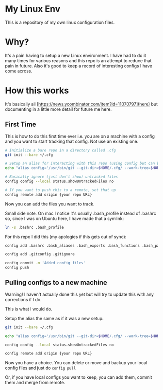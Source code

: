 My Linux Env
============

This is a repository of my own linux configuration files.

# Why?

It's a pain having to setup a new Linux environment. I have had to do it many times for various reasons and this repo is an attempt to reduce that pain in future. Also it's good to keep a record of interesting configs I have come across.

# How this works

It's basically all [https://news.ycombinator.com/item?id=11070797](here) but documenting in a little more detail for future me here.

## First Time

This is how to do this first time ever i.e. you are on a machine with a config and you want to start tracking that config. Not use an existing one.

```bash
# Initialize a bare repo in a directory called .cfg
git init --bare ~/.cfg

# Setup an alias for interacting with this repo (using config but can be whatever)
echo "alias config='/usr/bin/git --git-dir=$HOME/.cfg/ --work-tree=$HOME'" >> ~/.bashrc && source ~/.bashrc
```

```bash
# Basically ignore (just don't show) untracked files
config config --local status.showUntrackedFiles no
```

```bash
# If you want to push this to a remote, set that up
config remote add origin {your repo URL}
```

Now you can add the files you want to track.

Small side note. On mac I notice it's usually .bash_profile instead of .bashrc so, since I was on Ubuntu here, I have made that a symlink:

```bash
ln -s .bashrc .bash_profile
```

For this repo I did this (my apologies if this gets out of sync):

```bash
config add .bashrc .bash_aliases .bash_exports .bash_functions .bash_path .bash_profile .bash_prompt
```

```bash
config add .gitconfig .gitignore
```

```bash
config commit -m 'Added config files'
config push
```

## Pulling configs to a new machine

Warning! I haven't actually done this yet but will try to update this with any corrections if I do.

This is what I would do.

Setup the alias the same as if it was a new setup.

```bash
git init --bare ~/.cfg

echo "alias config='/usr/bin/git --git-dir=$HOME/.cfg/ --work-tree=$HOME'" >> ~/.bashrc && source ~/.bashrc

config config --local status.showUntrackedFiles no

config remote add origin {your repo URL}
```

Now you have a choice. You can delete or move and backup your local config files and just do `config pull`

Or, if you have local configs you want to keep, you can add them, commit them and merge from remote. 